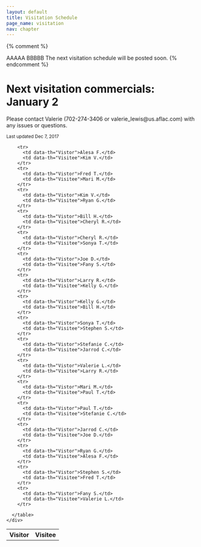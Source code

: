 ```yaml
---
layout: default
title: Visitation Schedule
page_name: visitation
nav: chapter
---
```

{% comment %}
  <tr>
    <td data-th="Vistor">AAAAA</td>
    <td data-th="Visitee">BBBBB</td>
  </tr>
  
  <tr>
    <td colspan="2">The next visitation schedule will be posted soon.</td>
  </tr>
{% endcomment %}

<div class="container margin-b-30">
  <div class="wide_banner">
    <h1>Next visitation commercials: January 2</h1>
</div>
  <div class="row">
    <div class="col-md-6 col-md-offset-3">
      <p>Please contact Valerie (702-274-3406 or valerie_lewis@us.aflac.com) with any issues or questions. </p>
      <small>Last updated Dec 7, 2017</small>
      <table class="rwd-table">
        <tr>
          <th>Visitor</th>
          <th>Visitee</th>
        </tr>
        
        <tr>
          <td data-th="Vistor">Alesa F.</td>
          <td data-th="Visitee">Kim V.</td>
        </tr>
        <tr>
          <td data-th="Vistor">Fred T.</td>
          <td data-th="Visitee">Mari M.</td>
        </tr>
        <tr>
          <td data-th="Vistor">Kim V.</td>
          <td data-th="Visitee">Ryan G.</td>
        </tr>
        <tr>
          <td data-th="Vistor">Bill H.</td>
          <td data-th="Visitee">Cheryl R.</td>
        </tr>
        <tr>
          <td data-th="Vistor">Cheryl R.</td>
          <td data-th="Visitee">Sonya T.</td>
        </tr>
        <tr>
          <td data-th="Vistor">Joe D.</td>
          <td data-th="Visitee">Fany S.</td>
        </tr>
        <tr>
          <td data-th="Vistor">Larry R.</td>
          <td data-th="Visitee">Kelly G.</td>
        </tr>
        <tr>
          <td data-th="Vistor">Kelly G.</td>
          <td data-th="Visitee">Bill H.</td>
        </tr>
        <tr>
          <td data-th="Vistor">Sonya T.</td>
          <td data-th="Visitee">Stephen S.</td>
        </tr>
        <tr>
          <td data-th="Vistor">Stefanie C.</td>
          <td data-th="Visitee">Jarrod C.</td>
        </tr>
        <tr>
          <td data-th="Vistor">Valerie L.</td>
          <td data-th="Visitee">Larry R.</td>
        </tr>
        <tr>
          <td data-th="Vistor">Mari M.</td>
          <td data-th="Visitee">Paul T.</td>
        </tr>
        <tr>
          <td data-th="Vistor">Paul T.</td>
          <td data-th="Visitee">Stefanie C.</td>
        </tr>
        <tr>
          <td data-th="Vistor">Jarrod C.</td>
          <td data-th="Visitee">Joe D.</td>
        </tr>
        <tr>
          <td data-th="Vistor">Ryan G.</td>
          <td data-th="Visitee">Alesa F.</td>
        </tr>
        <tr>
          <td data-th="Vistor">Stephen S.</td>
          <td data-th="Visitee">Fred T.</td>
        </tr>
        <tr>
          <td data-th="Vistor">Fany S.</td>
          <td data-th="Visitee">Valerie L.</td>
        </tr>
        
      </table>
    </div>
  </div>
</div>